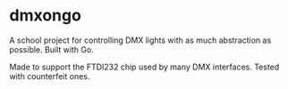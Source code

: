 # dmxongo
A school project for controlling DMX lights with as much abstraction as possible. Built with Go.

Made to support the FTDI232 chip used by many DMX interfaces. Tested with counterfeit ones.